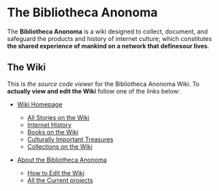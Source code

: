 # The Bibliotheca Anonoma
 
The **Bibliotheca Anonoma** is a wiki designed to collect,
document, and safeguard the products and history of internet culture;
which constitutes
**the shared experience of mankind on a network that definesour lives**. 

## The Wiki

This is *the source code viewer* for the Bibliotheca Anonoma Wiki.
To **actually view and edit the Wiki** follow one of the links below:

* [Wiki Homepage](https://github.com/bibanon/bibanon/wiki)
  * [All Stories on the Wiki](https://github.com/bibanon/bibanon/wiki/Stories)
  * [Internet History](https://github.com/bibanon/bibanon/wiki/History)
  * [Books on the Wiki](https://github.com/bibanon/bibanon/wiki/Books)
  * [Culturally Important Treasures](https://github.com/bibanon/bibanon/wiki/Culturally-Important-Treasures)
  * [Collections on the Wiki](https://github.com/bibanon/bibanon/wiki/Collections)
  
* [About the Bibliotheca Anonoma](https://github.com/bibanon/bibanon/wiki/Bibliotheca-Anonoma)  
  * [How to Edit the Wiki](https://github.com/bibanon/bibanon/wiki/Editing)
  * [All the Current projects](https://github.com/bibanon/bibanon/wiki/Current-projects)


